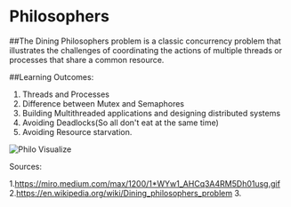 # Philosophers

##The Dining Philosophers problem is a classic concurrency problem that illustrates the challenges of coordinating the actions of multiple threads or processes that share a common resource.

##Learning Outcomes:

1. Threads and Processes
2. Difference between Mutex and Semaphores
3. Building Multithreaded applications and designing distributed systems
4. Avoiding Deadlocks(So all don't eat at the same time)
5. Avoiding Resource starvation.

![Philo Visualize](https://user-images.githubusercontent.com/66947064/209930372-c8fec921-4502-4632-97ed-0ca6ec4bbad5.gif)










Sources:

1.https://miro.medium.com/max/1200/1*WYw1_AHCq3A4RM5Dh01usg.gif
2.https://en.wikipedia.org/wiki/Dining_philosophers_problem
3.
